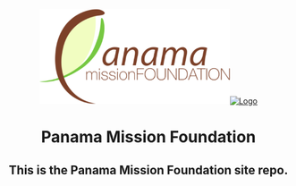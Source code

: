 <p align="center">
  <a href=/public/pmf-logo-full.svg><img src="pmf-logo.svg" alt="Logo" height=170></a><a href=/public/pmf-logo-full.svg><img src="eosdev.png" alt="Logo" height=170></a>
</p>
<h1 align="center">Panama Mission Foundation</h1>
<h2 align="center">This is the Panama Mission Foundation site repo.</h2>